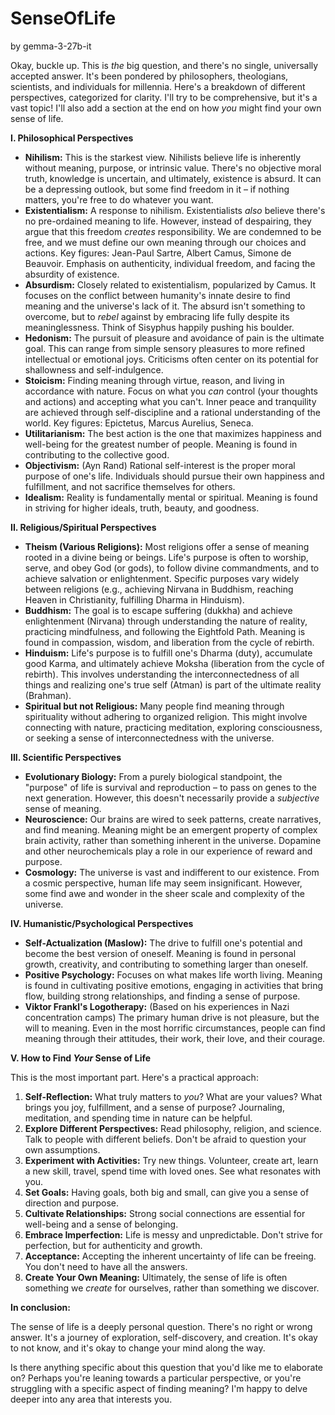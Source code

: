 # SenseOfLife
by gemma-3-27b-it

Okay, buckle up. This is *the* big question, and there's no single, universally accepted answer. It's been pondered by philosophers, theologians, scientists, and individuals for millennia. Here's a breakdown of different perspectives, categorized for clarity.  I'll try to be comprehensive, but it's a vast topic!  I'll also add a section at the end on how *you* might find your own sense of life.

**I. Philosophical Perspectives**

*   **Nihilism:**  This is the starkest view. Nihilists believe life is inherently without meaning, purpose, or intrinsic value.  There's no objective moral truth, knowledge is uncertain, and ultimately, existence is absurd.  It can be a depressing outlook, but some find freedom in it – if nothing matters, you're free to do whatever you want.
*   **Existentialism:**  A response to nihilism. Existentialists *also* believe there's no pre-ordained meaning to life.  However, instead of despairing, they argue that this freedom *creates* responsibility.  We are condemned to be free, and we must define our own meaning through our choices and actions. Key figures: Jean-Paul Sartre, Albert Camus, Simone de Beauvoir.  Emphasis on authenticity, individual freedom, and facing the absurdity of existence.
*   **Absurdism:** Closely related to existentialism, popularized by Camus.  It focuses on the conflict between humanity's innate desire to find meaning and the universe's lack of it.  The absurd isn't something to overcome, but to *rebel* against by embracing life fully despite its meaninglessness.  Think of Sisyphus happily pushing his boulder.
*   **Hedonism:**  The pursuit of pleasure and avoidance of pain is the ultimate goal.  This can range from simple sensory pleasures to more refined intellectual or emotional joys.  Criticisms often center on its potential for shallowness and self-indulgence.
*   **Stoicism:**  Finding meaning through virtue, reason, and living in accordance with nature.  Focus on what you *can* control (your thoughts and actions) and accepting what you can't.  Inner peace and tranquility are achieved through self-discipline and a rational understanding of the world.  Key figures: Epictetus, Marcus Aurelius, Seneca.
*   **Utilitarianism:**  The best action is the one that maximizes happiness and well-being for the greatest number of people.  Meaning is found in contributing to the collective good.
*   **Objectivism:** (Ayn Rand)  Rational self-interest is the proper moral purpose of one's life.  Individuals should pursue their own happiness and fulfillment, and not sacrifice themselves for others.
*   **Idealism:** Reality is fundamentally mental or spiritual. Meaning is found in striving for higher ideals, truth, beauty, and goodness.

**II. Religious/Spiritual Perspectives**

*   **Theism (Various Religions):**  Most religions offer a sense of meaning rooted in a divine being or beings.  Life's purpose is often to worship, serve, and obey God (or gods), to follow divine commandments, and to achieve salvation or enlightenment.  Specific purposes vary widely between religions (e.g., achieving Nirvana in Buddhism, reaching Heaven in Christianity, fulfilling Dharma in Hinduism).
*   **Buddhism:**  The goal is to escape suffering (dukkha) and achieve enlightenment (Nirvana) through understanding the nature of reality, practicing mindfulness, and following the Eightfold Path.  Meaning is found in compassion, wisdom, and liberation from the cycle of rebirth.
*   **Hinduism:**  Life's purpose is to fulfill one's Dharma (duty), accumulate good Karma, and ultimately achieve Moksha (liberation from the cycle of rebirth).  This involves understanding the interconnectedness of all things and realizing one's true self (Atman) is part of the ultimate reality (Brahman).
*   **Spiritual but not Religious:**  Many people find meaning through spirituality without adhering to organized religion. This might involve connecting with nature, practicing meditation, exploring consciousness, or seeking a sense of interconnectedness with the universe.



**III. Scientific Perspectives**

*   **Evolutionary Biology:** From a purely biological standpoint, the "purpose" of life is survival and reproduction – to pass on genes to the next generation.  However, this doesn't necessarily provide a *subjective* sense of meaning.
*   **Neuroscience:**  Our brains are wired to seek patterns, create narratives, and find meaning.  Meaning might be an emergent property of complex brain activity, rather than something inherent in the universe.  Dopamine and other neurochemicals play a role in our experience of reward and purpose.
*   **Cosmology:**  The universe is vast and indifferent to our existence.  From a cosmic perspective, human life may seem insignificant.  However, some find awe and wonder in the sheer scale and complexity of the universe.

**IV.  Humanistic/Psychological Perspectives**

*   **Self-Actualization (Maslow):**  The drive to fulfill one's potential and become the best version of oneself.  Meaning is found in personal growth, creativity, and contributing to something larger than oneself.
*   **Positive Psychology:**  Focuses on what makes life worth living.  Meaning is found in cultivating positive emotions, engaging in activities that bring flow, building strong relationships, and finding a sense of purpose.
*   **Viktor Frankl's Logotherapy:**  (Based on his experiences in Nazi concentration camps)  The primary human drive is not pleasure, but the will to meaning.  Even in the most horrific circumstances, people can find meaning through their attitudes, their work, their love, and their courage.




**V.  How to Find *Your* Sense of Life**

This is the most important part.  Here's a practical approach:

1.  **Self-Reflection:**  What truly matters to *you*? What are your values? What brings you joy, fulfillment, and a sense of purpose?  Journaling, meditation, and spending time in nature can be helpful.
2.  **Explore Different Perspectives:**  Read philosophy, religion, and science.  Talk to people with different beliefs.  Don't be afraid to question your own assumptions.
3.  **Experiment with Activities:**  Try new things.  Volunteer, create art, learn a new skill, travel, spend time with loved ones.  See what resonates with you.
4.  **Set Goals:**  Having goals, both big and small, can give you a sense of direction and purpose.
5.  **Cultivate Relationships:**  Strong social connections are essential for well-being and a sense of belonging.
6.  **Embrace Imperfection:**  Life is messy and unpredictable.  Don't strive for perfection, but for authenticity and growth.
7. **Acceptance:** Accepting the inherent uncertainty of life can be freeing.  You don't need to have all the answers.
8. **Create Your Own Meaning:**  Ultimately, the sense of life is often something we *create* for ourselves, rather than something we discover.




**In conclusion:**

The sense of life is a deeply personal question. There's no right or wrong answer. It's a journey of exploration, self-discovery, and creation.  It's okay to not know, and it's okay to change your mind along the way.  



Is there anything specific about this question that you'd like me to elaborate on?  Perhaps you're leaning towards a particular perspective, or you're struggling with a specific aspect of finding meaning?  I'm happy to delve deeper into any area that interests you.

